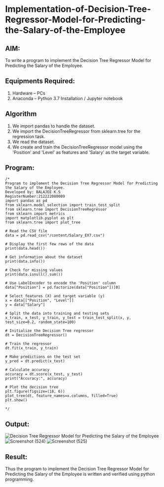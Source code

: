 # Implementation-of-Decision-Tree-Regressor-Model-for-Predicting-the-Salary-of-the-Employee

## AIM:
To write a program to implement the Decision Tree Regressor Model for Predicting the Salary of the Employee.

## Equipments Required:
1. Hardware – PCs
2. Anaconda – Python 3.7 Installation / Jupyter notebook

## Algorithm

1. We import pandas to handle the dataset.
2. We import the DecisionTreeRegressor from sklearn.tree for the regression task.
3. We read the dataset.
4. We create and train the DecisionTreeRegressor model using the 'Position' and 'Level' as features and 'Salary' as the target variable.


## Program:
```
/*
Program to implement the Decision Tree Regressor Model for Predicting the Salary of the Employee.
Developed by: BALAJEE K.S
RegisterNumber:212222080009
import pandas as pd 
from sklearn.model_selection import train_test_split 
from sklearn.tree import DecisionTreeRegressor
from sklearn import metrics
import matplotlib.pyplot as plt
from sklearn.tree import plot_tree

# Read the CSV file
data = pd.read_csv("/content/Salary_EX7.csv")

# Display the first few rows of the data
print(data.head())

# Get information about the dataset
print(data.info())

# Check for missing values
print(data.isnull().sum())

# Use LabelEncoder to encode the 'Position' column
data["Position"] = pd.factorize(data["Position"])[0]

# Select features (X) and target variable (y)
x = data[["Position", "Level"]]
y = data["Salary"]

# Split the data into training and testing sets
x_train, x_test, y_train, y_test = train_test_split(x, y, test_size=0.2, random_state=100)

# Initialize the Decision Tree regressor
dt = DecisionTreeRegressor()

# Train the regressor
dt.fit(x_train, y_train)

# Make predictions on the test set
y_pred = dt.predict(x_test)

# Calculate accuracy
accuracy = dt.score(x_test, y_test)
print("Accuracy:", accuracy)

# Plot the decision tree
plt.figure(figsize=(18, 6))
plot_tree(dt, feature_names=x.columns, filled=True)
plt.show()
  
*/
```

## Output:
![Decision Tree Regressor Model for Predicting the Salary of the Employee](sam.png)
![Screenshot (524)](https://github.com/balajeeakm/Implementation-of-Decision-Tree-Regressor-Model-for-Predicting-the-Salary-of-the-Employee/assets/131589871/2df20150-b792-450d-957c-f57e031417da)
![Screenshot (525)](https://github.com/balajeeakm/Implementation-of-Decision-Tree-Regressor-Model-for-Predicting-the-Salary-of-the-Employee/assets/131589871/15ad9ca2-d65b-4de9-97a7-c333e7c2b0dc)



## Result:
Thus the program to implement the Decision Tree Regressor Model for Predicting the Salary of the Employee is written and verified using python programming.
